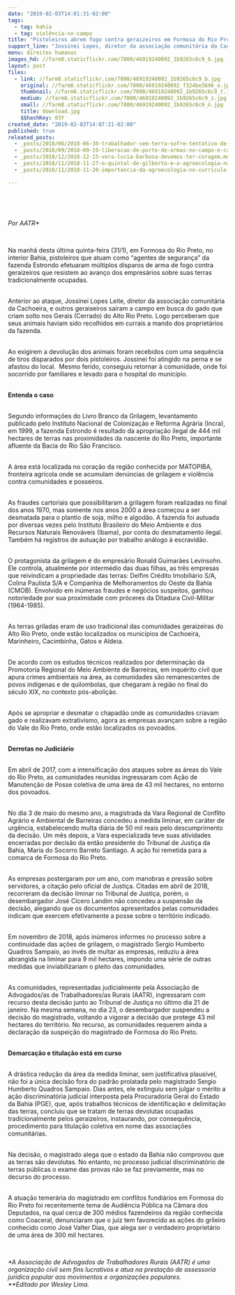 ```yaml
---
date: "2019-02-03T14:01:31-02:00"
tags:
  - tag: bahia
  - tag: violência-no-campo
title: "Pistoleiros abrem fogo contra geraizeiros em Formosa do Rio Preto, na BA"
support_line: "Jossinei Lopes, diretor da associação comunitária da Cachoeira, foi atingido com um tiro na perna"
menu: direitos humanos
images_hd: //farm8.staticflickr.com/7800/46919240092_1b9265c6c9_b.jpg
layout: post
files:
  - link: //farm8.staticflickr.com/7800/46919240092_1b9265c6c9_b.jpg
    original: //farm8.staticflickr.com/7800/46919240092_f324be3696_o.jpg
    thumbnail: //farm8.staticflickr.com/7800/46919240092_1b9265c6c9_t.jpg
    medium: //farm8.staticflickr.com/7800/46919240092_1b9265c6c9_z.jpg
    small: //farm8.staticflickr.com/7800/46919240092_1b9265c6c9_n.jpg
    title: download.jpg
    $$hashKey: 03Y
created_date: "2019-02-03T14:07:21-02:00"
published: true
releated_posts:
  - _posts/2018/06/2018-06-30-trabalhador-sem-terra-sofre-tentativa-de-homicidio-no-oeste-da-bahia.md
  - _posts/2018/09/2018-09-19-liberacao-de-porte-de-armas-no-campo-e-carta-branca-para-matar-afirma-indigena.md
  - _posts/2018/12/2018-12-15-vera-lucia-barbosa-devemos-ter-coragem.md
  - _posts/2018/11/2018-11-27-o-quintal-de-gilberto-e-a-agroecologia-na-saude-das-camponesas-e-camponeses.md
  - _posts/2018/11/2018-11-20-importancia-da-agroecologia-no-curriculo-das-escola-do-campo.md

---
```

<p>&nbsp;</p>

<p>&nbsp;</p>

<p><em>Por AATR*</em></p>

<p>&nbsp;</p>

<p>Na manh&atilde; desta &uacute;ltima quinta-feira (31/1), em Formosa do Rio Preto, no interior Bahia, pistoleiros que atuam como &ldquo;agentes de seguran&ccedil;a&rdquo; da fazenda Estrondo efetuaram m&uacute;ltiplos disparos de arma de fogo contra geraizeiros que resistem ao avan&ccedil;o dos empres&aacute;rios sobre suas terras tradicionalmente ocupadas.&nbsp;</p>

<p><br />
Anterior ao ataque, Jossinei Lopes Leite, diretor da associa&ccedil;&atilde;o comunit&aacute;ria da Cachoeira, e outros geraiseiros sa&iacute;ram a campo em busca do gado que criam solto nos Gerais (Cerrado) do Alto Rio Preto. Logo perceberam que seus animais haviam sido recolhidos em currais a mando dos propriet&aacute;rios da fazenda.&nbsp;</p>

<p><br />
Ao exigirem a devolu&ccedil;&atilde;o dos animais foram recebidos com uma sequ&ecirc;ncia de tiros disparados por dois pistoleiros. Jossinei foi atingido na perna e se afastou do local.&nbsp; Mesmo ferido, conseguiu retornar &agrave; comunidade, onde foi socorrido por familiares e levado para o hospital do munic&iacute;pio.</p>

<p><br />
<strong>Entenda o caso</strong></p>

<p><br />
Segundo informa&ccedil;&otilde;es do Livro Branco da Grilagem, levantamento publicado pelo Instituto Nacional de Coloniza&ccedil;&atilde;o e Reforma Agr&aacute;ria (Incra), em 1999, a fazenda Estrondo &eacute; resultado da apropria&ccedil;&atilde;o ilegal de 444 mil hectares de terras nas proximidades da nascente do Rio Preto, importante afluente da Bacia do Rio S&atilde;o Francisco.&nbsp;</p>

<p><br />
A &aacute;rea est&aacute; localizada no cora&ccedil;&atilde;o da regi&atilde;o conhecida por MATOPIBA, fronteira agr&iacute;cola onde se acumulam den&uacute;ncias de grilagem e viol&ecirc;ncia contra comunidades e posseiros.&nbsp;</p>

<p><br />
As fraudes cartoriais que possibilitaram a grilagem foram realizadas no final dos anos 1970, mas somente nos anos 2000 a &aacute;rea come&ccedil;ou a ser desmatada para o plantio de soja, milho e algod&atilde;o. A fazenda foi autuada por diversas vezes pelo Instituto Brasileiro do Meio Ambiente e dos Recursos Naturais Renov&aacute;veis (Ibama), por conta do desmatamento ilegal. Tamb&eacute;m h&aacute; registros de autua&ccedil;&atilde;o por trabalho an&aacute;logo &agrave; escravid&atilde;o.</p>

<p><br />
O protagonista da grilagem &eacute; do empres&aacute;rio Ronald Guimar&atilde;es Levinsohn. Ele controla, atualmente por interm&eacute;dio das duas filhas, as tr&ecirc;s empresas que reivindicam a propriedade das terras: Delfim Cr&eacute;dito Imobili&aacute;rio S/A, Colina Paulista S/A e Companhia de Melhoramentos do Oeste da Bahia (CMOB). Envolvido em in&uacute;meras fraudes e neg&oacute;cios suspeitos, ganhou notoriedade por sua proximidade com pr&oacute;ceres da Ditadura Civil-Militar (1964-1985).&nbsp; &nbsp;</p>

<p><br />
As terras griladas eram de uso tradicional das comunidades geraizeiras do Alto Rio Preto, onde est&atilde;o localizados os munic&iacute;pios de Cachoeira, Marinheiro, Cacimbinha, Gatos e Aldeia.&nbsp;</p>

<p><br />
De acordo com os estudos t&eacute;cnicos realizados por determina&ccedil;&atilde;o da Promotoria Regional do Meio Ambiente de Barreiras, em inqu&eacute;rito civil que apura crimes ambientais na &aacute;rea, as comunidades s&atilde;o remanescentes de povos ind&iacute;genas e de quilombolas, que chegaram &agrave; regi&atilde;o no final do s&eacute;culo XIX, no contexto p&oacute;s-aboli&ccedil;&atilde;o.&nbsp;</p>

<p><br />
Ap&oacute;s se apropriar e desmatar o chapad&atilde;o onde as comunidades criavam gado e realizavam extrativismo, agora as empresas avan&ccedil;am sobre a regi&atilde;o do Vale do Rio Preto, onde est&atilde;o localizados os povoados.&nbsp;</p>

<p><br />
<strong>Derrotas no Judici&aacute;rio</strong></p>

<p><br />
Em abril de 2017, com a intensifica&ccedil;&atilde;o dos ataques sobre as &aacute;reas do Vale do Rio Preto, as comunidades reunidas ingressaram com A&ccedil;&atilde;o de Manuten&ccedil;&atilde;o de Posse coletiva de uma &aacute;rea de 43 mil hectares, no entorno dos povoados.&nbsp;</p>

<p><br />
No dia 3 de maio do mesmo ano, a magistrada da Vara Regional de Conflito Agr&aacute;rio e Ambiental de Barreiras concedeu a medida liminar, em car&aacute;ter de urg&ecirc;ncia, estabelecendo multa di&aacute;ria de 50 mil reais pelo descumprimento da decis&atilde;o. Um m&ecirc;s depois, a Vara especializada teve suas atividades encerradas por decis&atilde;o da ent&atilde;o presidente do Tribunal de Justi&ccedil;a da Bahia, Maria do Socorro Barreto Santiago. A a&ccedil;&atilde;o foi remetida para a comarca de Formosa do Rio Preto.&nbsp;</p>

<p><br />
As empresas postergaram por um ano, com manobras e press&atilde;o sobre servidores, a cita&ccedil;&atilde;o pelo oficial de Justi&ccedil;a. Citadas em abril de 2018, recorreram da decis&atilde;o liminar no Tribunal de Justi&ccedil;a, por&eacute;m, o desembargador Jos&eacute; C&iacute;cero Landim n&atilde;o concedeu a suspens&atilde;o da decis&atilde;o, alegando que os documentos apresentados pelas comunidades indicam que exercem efetivamente a posse sobre o territ&oacute;rio indicado.&nbsp;</p>

<p><br />
Em novembro de 2018, ap&oacute;s in&uacute;meros informes no processo sobre a continuidade das a&ccedil;&otilde;es de grilagem, o magistrado Sergio Humberto Quadros Sampaio, ao inv&eacute;s de multar as empresas, reduziu a &aacute;rea abrangida na liminar para 9 mil hectares, impondo uma s&eacute;rie de outras medidas que inviabilizariam o pleito das comunidades.&nbsp;</p>

<p><br />
As comunidades, representadas judicialmente pela Associa&ccedil;&atilde;o de Advogados/as de Trabalhadores/as Rurais (AATR), ingressaram com recurso desta decis&atilde;o junto ao Tribunal de Justi&ccedil;a no &uacute;ltimo dia 21 de janeiro. Na mesma semana, no dia 23, o desembargador suspendeu a decis&atilde;o do magistrado, voltando a vigorar a decis&atilde;o que protege 43 mil hectares do territ&oacute;rio. No recurso, as comunidades requerem ainda a declara&ccedil;&atilde;o da suspei&ccedil;&atilde;o do magistrado de Formosa do Rio Preto.</p>

<p><br />
<strong>Demarca&ccedil;&atilde;o e titula&ccedil;&atilde;o est&aacute; em curso</strong></p>

<p><br />
A dr&aacute;stica redu&ccedil;&atilde;o da &aacute;rea da medida liminar, sem justificativa plaus&iacute;vel, n&atilde;o foi a &uacute;nica decis&atilde;o fora do padr&atilde;o prolatada pelo magistrado Sergio Humberto Quadros Sampaio. Dias antes, ele extinguiu sem julgar o m&eacute;rito a a&ccedil;&atilde;o discriminat&oacute;ria judicial interposta pela Procuradoria Geral do Estado da Bahia (PGE), que, ap&oacute;s trabalhos t&eacute;cnicos de identifica&ccedil;&atilde;o e delimita&ccedil;&atilde;o das terras, concluiu que se tratam de terras devolutas ocupadas tradicionalmente pelos geraizeiros, instaurando, por consequ&ecirc;ncia, procedimento para titula&ccedil;&atilde;o coletiva em nome das associa&ccedil;&otilde;es comunit&aacute;rias.</p>

<p><br />
Na decis&atilde;o, o magistrado alega que o estado da Bahia n&atilde;o comprovou que as terras s&atilde;o devolutas. No entanto, no processo judicial discriminat&oacute;rio de terras p&uacute;blicas o exame das provas n&atilde;o se faz previamente, mas no decurso do processo.&nbsp;</p>

<p><br />
A atua&ccedil;&atilde;o temer&aacute;ria do magistrado em conflitos fundi&aacute;rios em Formosa do Rio Preto foi recentemente tema de Audi&ecirc;ncia P&uacute;blica na C&acirc;mara dos Deputados, na qual cerca de 300 m&eacute;dios fazendeiros da regi&atilde;o conhecida como Coaceral, denunciaram que o juiz tem favorecido as a&ccedil;&otilde;es do grileiro conhecido como Jos&eacute; Valter Dias, que alega ser o verdadeiro propriet&aacute;rio de uma &aacute;rea de 300 mil hectares.&nbsp;</p>

<p>&nbsp;</p>

<p><em>*A&nbsp;Associa&ccedil;&atilde;o de Advogados de Trabalhadores Rurais&nbsp;(AATR) &eacute;&nbsp;uma organiza&ccedil;&atilde;o civil sem fins lucrativos e&nbsp;atua na presta&ccedil;&atilde;o de assessoria jur&iacute;dica popular aos movimentos e organiza&ccedil;&otilde;es populares.<br />
**Editado por Wesley Lima.</em></p>

<p>&nbsp;</p>

<p>&nbsp;</p>
